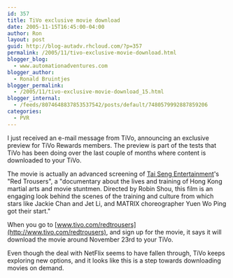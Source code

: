 ```yaml
---
id: 357
title: TiVo exclusive movie download
date: 2005-11-15T16:45:00-04:00
author: Ron
layout: post
guid: http://blog-autadv.rhcloud.com/?p=357
permalink: /2005/11/tivo-exclusive-movie-download.html
blogger_blog:
  - www.automationadventures.com
blogger_author:
  - Ronald Bruintjes
blogger_permalink:
  - /2005/11/tivo-exclusive-movie-download_15.html
blogger_internal:
  - /feeds/8074648837853537542/posts/default/7480579992887859206
categories:
  - PVR
---
```

I just received an e-mail message from TiVo, announcing an exclusive preview for TiVo Rewards members. The preview is part of the tests that TiVo has been doing over the last couple of months where content is downloaded to your TiVo.

The movie is actually an advanced screening of [Tai Seng Entertainment](http://link.p0.com/u.d?OFaN_m9pa0nxW4=1)'s "Red Trousers", a "documentary about the lives and training of Hong Kong martial arts and movie stuntmen. Directed by Robin Shou, this film is an engaging look behind the scenes of the training and culture from which stars like Jackie Chan and Jet Li, and MATRIX choreographer Yuen Wo Ping got their start."

When you go to [www.tivo.com/redtrousers](http://www.tivo.com/redtrousers), and sign up for the movie, it says it will download the movie around November 23rd to your TiVo.

Even though the deal with NetFlix seems to have fallen through, TiVo keeps exploring new options, and it looks like this is a step towards downloading movies on demand.